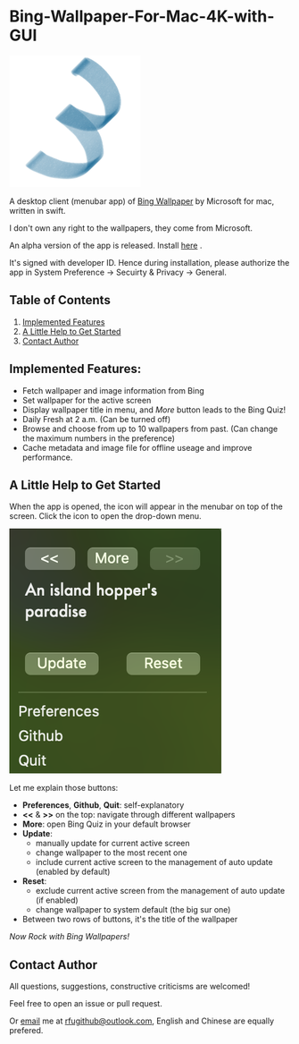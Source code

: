 # Bing-Wallpaper-For-Mac-4K-with-GUI
![logo](https://github.com/RuideFu/Bing-Wallpaper-For-Mac-4K-with-GUI/blob/main/media/icon.png)

A desktop client (menubar app) of 
[Bing Wallpaper](https://www.microsoft.com/en-us/bing/bing-wallpaper)
by Microsoft for mac, written in swift. 

I don't own any right to the wallpapers, they come from Microsoft.

An alpha version of the app is released. Install 
[here](https://github.com/RuideFu/Bing-Wallpaper-For-Mac-4K-with-GUI/releases/download/v1.0-alpha/Bing.Wallpaper.for.Mac.-alpha.dmg)
.

It's signed with developer ID. Hence during installation, please authorize the app in System Preference -> Secuirty & Privacy -> General.

## Table of Contents
1. [Implemented Features](#features)
2. [A Little Help to Get Started](#manual)
3. [Contact Author](#author)

## Implemented Features: <a name="features"></a>

* Fetch wallpaper and image information from Bing
* Set wallpaper for the active screen
* Display wallpaper title in menu, and _More_ button leads to the Bing Quiz!
* Daily Fresh at 2 a.m. (Can be turned off)
* Browse and choose from up to 10 wallpapers from past. (Can change the maximum numbers in the preference)
* Cache metadata and image file for offline useage and improve performance.

## A Little Help to Get Started <a name="manual"></a>
When the app is opened, the icon will appear in the menubar on top of the screen. Click the icon to open the drop-down menu.

![screenshot](https://github.com/RuideFu/Bing-Wallpaper-For-Mac-4K-with-GUI/blob/main/media/screenShot.png)

Let me explain those buttons:
* __Preferences__, __Github__, __Quit__: self-explanatory
* __<<__ & __>>__ on the top: navigate through different wallpapers
* __More__: open Bing Quiz in your default browser
* __Update__: 
  * manually update for current active screen
  * change wallpaper to the most recent one
  * include current active screen to the management of auto update (enabled by default)
* __Reset__:
  * exclude current active screen from the management of auto update (if enabled)
  * change wallpaper to system default (the big sur one)
* Between two rows of buttons, it's the title of the wallpaper

_Now Rock with Bing Wallpapers!_

## Contact Author <a name="author"></a>

All questions, suggestions, constructive criticisms are welcomed!

Feel free to open an issue or pull request.

Or [email](mailto:rfugithub@outlook.com) me at rfugithub@outlook.com, English and Chinese are equally prefered.
